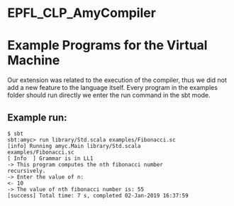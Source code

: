 # EPFL_CLP_AmyCompiler

# Example Programs for the Virtual Machine
Our extension was related to the execution of the compiler, thus we did not add a new feature to the language itself.
Every program in the examples folder should run directly we enter the run command in the sbt mode.

## Example run:
	
```
$ sbt
sbt:amyc> run library/Std.scala examples/Fibonacci.sc
[info] Running amyc.Main library/Std.scala 
examples/Fibonacci.sc
[ Info  ] Grammar is in LL1
-> This program computes the nth fibonacci number 
recursively.
-> Enter the value of n:
<- 10
-> The value of nth fibonacci number is: 55
[success] Total time: 7 s, completed 02-Jan-2019 16:37:59
```
